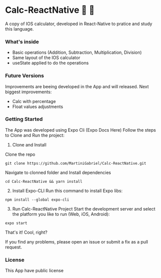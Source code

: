 # Calc-ReactNative 🧮  📱

A copy of IOS calculator, developed in React-Native to pratice and study this language.


### What's inside

  - Basic operations (Addition, Subtraction, Multiplication, Division)
  - Same layout of the IOS calculator
  - useState applied to do the operations

### Future Versions

Improvements are beeing developed in the App and will released. Next biggest improvements:
   - Calc with percentage
   - Float values adjustments

### Getting Started

The App was developed using Expo Cli (Expo Docs Here) Follow the steps to Clone and Run the project:

1. Clone and Install

  Clone the repo
```
git clone https://github.com/MartiniGabriel/Calc-ReactNative.git
```

  Navigate to clonned folder and Install dependencies
```
cd Calc-ReactNative && yarn install
```


2. Install Expo-CLI
  Run this command to install Expo libs:
```
npm install --global expo-cli
```

3. Run Calc-ReactNative Project
  Start the development server and select the platform you like to run (Web, iOS, Android):
```
expo start
```


That's it! Cool, right?


If you find any problems, please open an issue or submit a fix as a pull request.

### License

This App have public license
